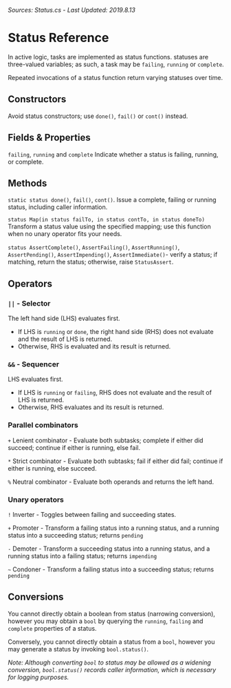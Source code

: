 *Sources: Status.cs - Last Updated: 2019.8.13*

# Status Reference

In active logic, tasks are implemented as status functions. statuses are three-valued variables; as such, a task may be `failing`, `running` or `complete`.

Repeated invocations of a status function return varying statuses over time.

## Constructors

Avoid status constructors; use `done()`, `fail()` or `cont()` instead.

## Fields & Properties

`failing`, `running` and `complete`
Indicate whether a status is failing, running, or complete.

## Methods

`static status done()`, `fail()`, `cont()`.
Issue a complete, failing or running status, including caller information.

`status Map(in status failTo, in status contTo, in status doneTo)`
Transform a status value using the specified mapping; use this function when no unary operator fits your needs.

`status AssertComplete()`, `AssertFailing()`, `AssertRunning()`, `AssertPending()`, `AssertImpending()`, `AssertImmediate()`- verify a status; if matching, return the status; otherwise, raise `StatusAssert`.

## Operators

### `||` - Selector

The left hand side (LHS) evaluates first.
- If LHS is `running` or `done`, the right hand side (RHS) does not evaluate and the result of LHS is returned.
- Otherwise, RHS is evaluated and its result is returned.

### `&&` - Sequencer

LHS evaluates first.
- If LHS is `running` or `failing`, RHS does not evaluate and the result of LHS is returned.
- Otherwise, RHS evaluates and its result is returned.

### Parallel combinators

`+` Lenient combinator - Evaluate both subtasks; complete if either did succeed; continue if either is running, else fail.

`*` Strict combinator - Evaluate both subtasks; fail if either did fail; continue if either is running, else succeed.

`%` Neutral combinator - Evaluate both operands and returns the left hand.

### Unary operators

`!` Inverter - Toggles between failing and succeeding states.

`+` Promoter - Transform a failing status into a running status, and a running status into a succeeding status; returns `pending`

`-` Demoter - Transform a succeeding status into a running status, and a running status into a failing status; returns `impending`

`~` Condoner - Transform a failing status into a succeeding status; returns `pending`

## Conversions

You cannot directly obtain a boolean from status (narrowing conversion), however you may obtain a `bool` by querying the `running`, `failing` and `complete` properties of a status.

Conversely, you cannot directly obtain a status from a `bool`, however you may generate a status by invoking `bool.status()`.

*Note: Although converting `bool` to status may be allowed as a widening conversion, `bool.status()` records caller information, which is necessary for logging purposes.*
